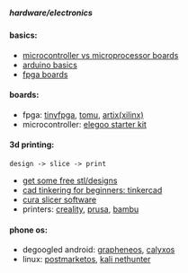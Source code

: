 ##### hardware/electronics


#### basics:
- [microcontroller vs microprocessor boards](https://www.youtube.com/watch?v=FFHoYSMiK40)
- [arduino basics](https://www.youtube.com/watch?v=KN4pyzOXRbg)
- [fpga boards](https://www.youtube.com/watch?v=lLg1AgA2Xoo)


#### boards:
- fpga: [tinyfpga](https://tinyfpga.com/), [tomu](https://tomu.im/), [artix(xilinx)](https://www.amazon.com/Digilent-Basys-Artix-7-Trainer-Board/dp/B00NUE1WOG?&linkCode=sl1&tag=reviewic-20&linkId=94bd20a6574a7fc996503301451f32fc&language=en_US&ref_=as_li_ss_tl)
- microcontroller: [elegoo starter kit](https://www.amazon.com/ELEGOO-Project-Tutorial-Controller-Projects/dp/B01D8KOZF4/ref=sr_1_4?crid=2FVKWP1A8E8DJ&keywords=elegoo+kit&qid=1673546788&sprefix=elegoo+ki%2Caps%2C137&sr=8-4)


#### 3d printing:
`design -> slice -> print`
- [get some free stl/designs](https://www.thingiverse.com/)
- [cad tinkering for beginners: tinkercad](https://tinkercad.com/)
- [cura slicer software](https://ultimaker.com/software/ultimaker-cura)
- printers: [creality](https://www.creality.com/), [prusa](https://www.prusa3d.com/), [bambu](https://bambulab.com/en)


#### phone os:
- degoogled android: [grapheneos](https://grapheneos.org/), [calyxos](https://calyxos.org/)
- linux: [postmarketos](https://postmarketos.org/), [kali nethunter](https://www.kali.org/get-kali/#kali-mobile)
